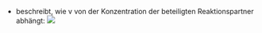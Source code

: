 - beschreibt, wie v von der Konzentration der beteiligten Reaktionspartner abhängt:
![](Pasted%20image%2020240712164437.png)

